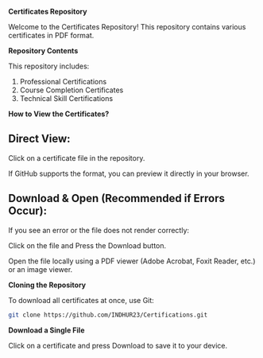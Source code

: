 **Certificates Repository**

Welcome to the Certificates Repository! This repository contains various certificates in PDF format.

**Repository Contents**

This repository includes:
1. Professional Certifications
2. Course Completion Certificates
3. Technical Skill Certifications

**How to View the Certificates?**

## Direct View:

Click on a certificate file in the repository.

If GitHub supports the format, you can preview it directly in your browser.

## Download & Open (Recommended if Errors Occur):

If you see an error or the file does not render correctly:

Click on the file and Press the Download button.

Open the file locally using a PDF viewer (Adobe Acrobat, Foxit Reader, etc.) or an image viewer.

**Cloning the Repository**

To download all certificates at once, use Git:

```bash
git clone https://github.com/INDHUR23/Certifications.git
```

**Download a Single File**

Click on a certificate and press Download to save it to your device.


